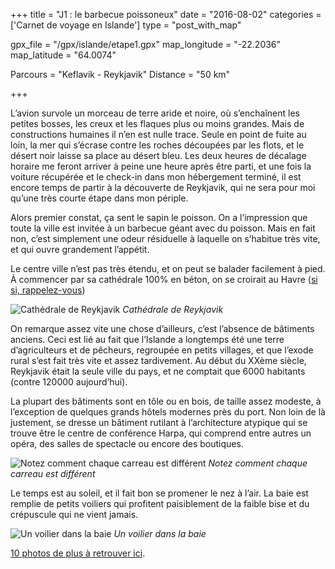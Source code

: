 +++
title = "J1 : le barbecue poissoneux"
date = "2016-08-02"
categories = ['Carnet de voyage en Islande']
type = "post_with_map"

gpx_file = "/gpx/islande/etape1.gpx"
map_longitude = "-22.2036"
map_latitude = "64.0074"

Parcours = "Keflavik - Reykjavik"
Distance = "50 km"

+++


L’avion survole un morceau de terre aride et noire, où s’enchaînent les petites bosses, les creux et les flaques plus ou moins grandes. Mais de constructions humaines il n’en est nulle trace. Seule en point de fuite au loin, la mer qui s’écrase contre les roches découpées par les flots, et le désert noir laisse sa place au désert bleu.
Les deux heures de décalage horaire me feront arriver à peine une heure après être parti, et une fois la voiture récupérée et le check-in dans mon hébergement terminé, il est encore temps de partir à la découverte de Reykjavik, qui ne sera pour moi qu’une très courte étape dans mon périple.

Alors premier constat, ça sent le sapin le poisson. On a l’impression que toute la ville est invitée à un barbecue géant avec du poisson. Mais en fait non, c’est simplement une odeur résiduelle à laquelle on s’habitue très vite, et qui ouvre grandement l’appétit.

Le centre ville n’est pas très étendu, et on peut se balader facilement à pied. À commencer par sa cathédrale 100% en béton, on se croirait au Havre ([si si, rappelez-vous](/post/cargo-j0/))

![Cathédrale de Reykjavik](/images/islande/j1/cate.jpg)
*Cathédrale de Reykjavik*

On remarque assez vite une chose d’ailleurs, c’est l’absence de bâtiments anciens. Ceci est lié au fait que l’Islande a longtemps été une terre d’agriculteurs et de pêcheurs, regroupée en petits villages, et que l’exode rural s’est fait très vite et assez tardivement. Au début du XXème siècle, Reykjavik était la seule ville du pays, et ne comptait que 6000 habitants (contre 120000 aujourd’hui).

La plupart des bâtiments sont en tôle ou en bois, de taille assez modeste, à l’exception de quelques grands hôtels modernes près du port. Non loin de là justement, se dresse un bâtiment rutilant à l’architecture atypique qui se trouve être le centre de conférence Harpa, qui comprend entre autres un opéra, des salles de spectacle ou encore des boutiques.

![Notez comment chaque carreau est différent](/images/islande/j1/opera.jpg)
*Notez comment chaque carreau est différent*

Le temps est au soleil, et il fait bon se promener le nez à l’air. La baie est remplie de petits voiliers qui profitent paisiblement de la faible bise et du crépuscule qui ne vient jamais.

![Un voilier dans la baie](/images/islande/j1/voilier.jpg)
*Un voilier dans la baie*

[10 photos de plus à retrouver ici](https://www.flickr.com/gp/135079249@N08/1G6174).

